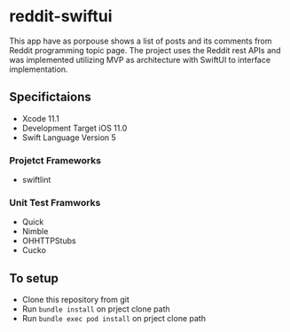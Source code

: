 # reddit-swiftui

This app have as porpouse shows a list of posts and its comments from Reddit programming topic page.
The project uses the Reddit rest APIs and was implemented utilizing MVP as architecture with SwiftUI to interface implementation.

## Specifictaions
- Xcode 11.1
- Development Target iOS 11.0
- Swift Language Version 5

### Projetct Frameworks
- swiftlint

### Unit Test Framworks
- Quick
- Nimble
- OHHTTPStubs
- Cucko

## To setup

- Clone this repository from git
- Run `bundle install` on prject clone path
- Run `bundle exec pod install` on prject clone path

